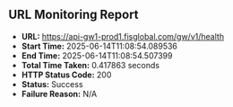 ## URL Monitoring Report

- **URL:** https://api-gw1-prod1.fisglobal.com/gw/v1/health
- **Start Time:** 2025-06-14T11:08:54.089536
- **End Time:** 2025-06-14T11:08:54.507399
- **Total Time Taken:** 0.417863 seconds
- **HTTP Status Code:** 200
- **Status:** Success
- **Failure Reason:** N/A

